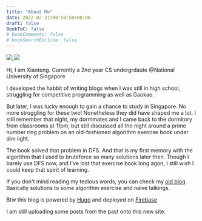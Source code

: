 ```yaml
---
title: "About Me"
date: 2022-02-21T00:50:50+08:00
draft: false
BookToC: false
# bookComments: false
# bookSearchExclude: false
---
```

<p>
  <a href="https://www.linkedin.com/in/xiaoteng-lyu-a50597202/">
    <img src="https://img.shields.io/badge/linkedin-%230077B5.svg?&style=for-the-badge&logo=linkedin&logoColor=white" />
  </a>
  <a href="https://github.com/Rye-Catcher">
    <img src="https://img.shields.io/badge/GitHub-100000?style=for-the-badge&logo=github&logoColor=white" />
  </a>
</p>
Hi, I am Xiaoteng. Currently a 2nd year CS undergrdaute @National University of Singapore

I developed the habbit of writing blogs when I was still in high school, struggling for competitive programming as well as Gaokao.

But later, I was lucky enough to gain a chance to study in Singapore. No more struggling for these two! Nonetheless they did have shaped me a lot. I still remember that night, my dormmates and I came back to the dormitory from classrooms at 11pm, but still discussed all the night around a prime number ring problem on an old-fashioned algorithm exercise book under dim light. 

The book solved that problem in DFS. And that is my first memory with the algorithm that I used to bruteforce so many solutions later then. Though I barely use DFS now, and I've lost that exercise book long agon, I still wish I could keep that spirit of learning.

If you don't mind reading my tedious words, you can check my [old blog](https://rye-catcher.github.io/). Basically solutions to some algorithm exercise and naive talkings.

Btw this blog is powered by [Hugo](https://gohugo.io/) and deployed on [Firebase](https://firebase.google.com/)

I am still uploading some posts from the past onto this new site.
